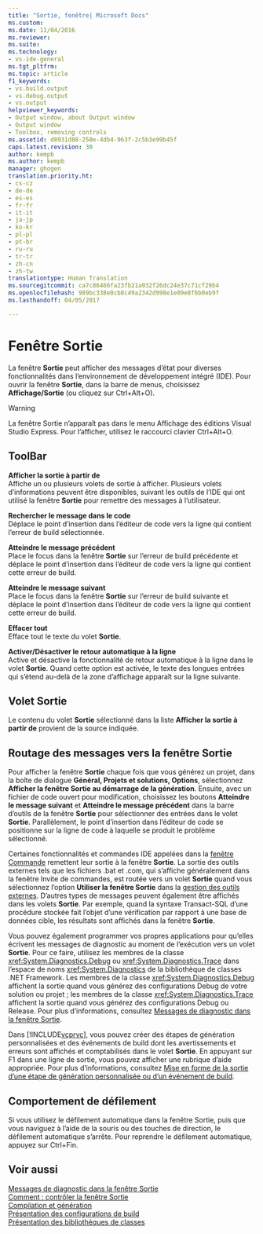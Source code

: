 ```yaml
---
title: "Sortie, fenêtre| Microsoft Docs"
ms.custom: 
ms.date: 11/04/2016
ms.reviewer: 
ms.suite: 
ms.technology:
- vs-ide-general
ms.tgt_pltfrm: 
ms.topic: article
f1_keywords:
- vs.build.output
- vs.debug.output
- vs.output
helpviewer_keywords:
- Output window, about Output window
- Output window
- Toolbox, removing controls
ms.assetid: d8931d88-250e-4db4-963f-2c5b3e99b45f
caps.latest.revision: 30
author: kempb
ms.author: kempb
manager: ghogen
translation.priority.ht:
- cs-cz
- de-de
- es-es
- fr-fr
- it-it
- ja-jp
- ko-kr
- pl-pl
- pt-br
- ru-ru
- tr-tr
- zh-cn
- zh-tw
translationtype: Human Translation
ms.sourcegitcommit: ca7c86466fa23fb21a932f26dc24e37c71cf29b4
ms.openlocfilehash: 989bc338e0cb8c49a2342d998e1e09e8f6b0eb9f
ms.lasthandoff: 04/05/2017

---
```

# <a name="output-window"></a>Fenêtre Sortie
La fenêtre **Sortie** peut afficher des messages d’état pour diverses fonctionnalités dans l’environnement de développement intégré (IDE). Pour ouvrir la fenêtre **Sortie**, dans la barre de menus, choisissez **Affichage/Sortie** (ou cliquez sur Ctrl+Alt+O).  
  
> [!WARNING]
>  La fenêtre Sortie n’apparaît pas dans le menu Affichage des éditions Visual Studio Express. Pour l’afficher, utilisez le raccourci clavier Ctrl+Alt+O.  
  
## <a name="toolbar"></a>ToolBar  
 **Afficher la sortie à partir de**  
 Affiche un ou plusieurs volets de sortie à afficher. Plusieurs volets d’informations peuvent être disponibles, suivant les outils de l’IDE qui ont utilisé la fenêtre **Sortie** pour remettre des messages à l’utilisateur.  
  
 **Rechercher le message dans le code**  
 Déplace le point d’insertion dans l’éditeur de code vers la ligne qui contient l’erreur de build sélectionnée.  
  
 **Atteindre le message précédent**  
 Place le focus dans la fenêtre **Sortie** sur l’erreur de build précédente et déplace le point d’insertion dans l’éditeur de code vers la ligne qui contient cette erreur de build.  
  
 **Atteindre le message suivant**  
 Place le focus dans la fenêtre **Sortie** sur l’erreur de build suivante et déplace le point d’insertion dans l’éditeur de code vers la ligne qui contient cette erreur de build.  
  
 **Effacer tout**  
 Efface tout le texte du volet **Sortie**.  
  
 **Activer/Désactiver le retour automatique à la ligne**  
 Active et désactive la fonctionnalité de retour automatique à la ligne dans le volet **Sortie**. Quand cette option est activée, le texte des longues entrées qui s’étend au-delà de la zone d’affichage apparaît sur la ligne suivante.  
  
## <a name="output-pane"></a>Volet Sortie  
 Le contenu du volet **Sortie** sélectionné dans la liste **Afficher la sortie à partir de** provient de la source indiquée.  
  
## <a name="routing-messages-to-the-output-window"></a>Routage des messages vers la fenêtre Sortie  
 Pour afficher la fenêtre **Sortie** chaque fois que vous générez un projet, dans la boîte de dialogue **Général, Projets et solutions, Options**, sélectionnez **Afficher la fenêtre Sortie au démarrage de la génération**. Ensuite, avec un fichier de code ouvert pour modification, choisissez les boutons **Atteindre le message suivant** et **Atteindre le message précédent** dans la barre d’outils de la fenêtre **Sortie** pour sélectionner des entrées dans le volet **Sortie**. Parallèlement, le point d’insertion dans l’éditeur de code se positionne sur la ligne de code à laquelle se produit le problème sélectionné.  
  
 Certaines fonctionnalités et commandes IDE appelées dans la [fenêtre Commande](../../ide/reference/command-window.md) remettent leur sortie à la fenêtre **Sortie**. La sortie des outils externes tels que les fichiers .bat et .com, qui s’affiche généralement dans la fenêtre Invite de commandes, est routée vers un volet **Sortie** quand vous sélectionnez l’option **Utiliser la fenêtre Sortie** dans la [gestion des outils externes](../../ide/managing-external-tools.md). D’autres types de messages peuvent également être affichés dans les volets **Sortie**. Par exemple, quand la syntaxe Transact-SQL d’une procédure stockée fait l’objet d’une vérification par rapport à une base de données cible, les résultats sont affichés dans la fenêtre **Sortie**.  
  
 Vous pouvez également programmer vos propres applications pour qu’elles écrivent les messages de diagnostic au moment de l’exécution vers un volet **Sortie**. Pour ce faire, utilisez les membres de la classe <xref:System.Diagnostics.Debug> ou <xref:System.Diagnostics.Trace> dans l’espace de noms <xref:System.Diagnostics> de la bibliothèque de classes .NET Framework. Les membres de la classe <xref:System.Diagnostics.Debug> affichent la sortie quand vous générez des configurations Debug de votre solution ou projet ; les membres de la classe <xref:System.Diagnostics.Trace> affichent la sortie quand vous générez des configurations Debug ou Release. Pour plus d’informations, consultez [Messages de diagnostic dans la fenêtre Sortie](../../debugger/diagnostic-messages-in-the-output-window.md).  
  
 Dans [!INCLUDE[vcprvc](../../code-quality/includes/vcprvc_md.md)], vous pouvez créer des étapes de génération personnalisées et des événements de build dont les avertissements et erreurs sont affichés et comptabilisés dans le volet **Sortie**. En appuyant sur F1 dans une ligne de sortie, vous pouvez afficher une rubrique d’aide appropriée. Pour plus d’informations, consultez [Mise en forme de la sortie d’une étape de génération personnalisée ou d’un événement de build](/cpp/ide/formatting-the-output-of-a-custom-build-step-or-build-event).  
  
## <a name="scrolling-behavior"></a>Comportement de défilement  
 Si vous utilisez le défilement automatique dans la fenêtre Sortie, puis que vous naviguez à l’aide de la souris ou des touches de direction, le défilement automatique s’arrête. Pour reprendre le défilement automatique, appuyez sur Ctrl+Fin.  
  
## <a name="see-also"></a>Voir aussi  
 [Messages de diagnostic dans la fenêtre Sortie](../../debugger/diagnostic-messages-in-the-output-window.md)   
 [Comment : contrôler la fenêtre Sortie](http://msdn.microsoft.com/Library/91aebd15-8854-4a7a-9f7d-57376fb4e858)   
 [Compilation et génération](../../ide/compiling-and-building-in-visual-studio.md)   
 [Présentation des configurations de build](../../ide/understanding-build-configurations.md)   
 [Présentation des bibliothèques de classes](http://msdn.microsoft.com/Library/7e4c5921-955d-4b06-8709-101873acf157)
